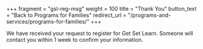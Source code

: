 +++
fragment = "gsl-reg-msg"
weight = 100
title = "Thank You"
button_text = "Back to Programs for Families"
redirect_url = "/programs-and-services/programs-for-families/"
+++

We have received your request to register for Get Set Learn.  Someone will contact you within 1 week to confirm your information.